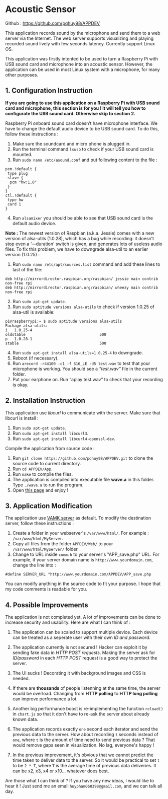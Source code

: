 # Acoustic Sensor

Github : https://github.com/pqhuy98/APPDEV

This application records sound by the microphone and send them to a web server via the Internet. The web server supports visualizing and playing recorded sound lively with few seconds latency. Currently support Linux OS.  
  
This application was firstly intented to be used to turn a Raspberry Pi with USB sound card and microphone into an acoustic sensor. However, the application can be used in most Linux system with a microphone, for many other purposes.

## 1. Configuration Instruction

**If you are going to use this application on a Raspberry Pi with USB sound card and microphone, this section is for you ! It will tell you how to configurate the USB sound card. Otherwise skip to section 2.**  
  
Raspberry Pi onboard sound card doesn’t have microphone interface. We have to change the default audio device to be USB sound card. To do this, follow these instructions :

  1. Make sure the soundcard and micro phone is plugged in.
  2. Run the terminal command `lsusb` to check if your USB sound card is mounted.
  3. Run `sudo nano /etc/asound.conf` and put following content to the file :
  ```
  pcm.!default {
   type plug
   slave {
    pcm "hw:1,0"
   }
  }
  ctl.!default {
   type hw
   card 1
  }
  ```
  4. Run `alsamixer` you should be able to see that USB sound card is the default audio device.

**Note :** The newest version of Raspbian (a.k.a. Jessie) comes with a new version of alsa-utils (1.0.28), which has a bug while recording: it doesn’t stop even a ‘—duration' switch is given, and generates lots of useless audio files. To fix this problem, we have to downgrade alsa-util to an earlier version (1.0.25) :

  1. Run `sudo nano /etc/apt/sources.list` command and add these lines to last of the file:
```
deb http://mirrordirector.raspbian.org/raspbian/ jessie main contrib non-free rpi
deb http://mirrordirector.raspbian.org/raspbian/ wheezy main contrib non-free rpi
```
  2. Run `sudo apt-get update`.
  3. Run `sudo aptitude versions alsa-utils` to check if version 1.0.25 of alsa-util is available:
```
pi@raspberrypi:~ $ sudo aptitude versions alsa-utils
Package alsa-utils:
i   1.0.25-4                                                     oldstable                                 500
p   1.0.28-1                                                     stable                                    500
```
  4. Run `sudo apt-get install alsa-utils=1.0.25-4` to downgrade.
  5. Reboot (if necessary).
  6. Run `arecord -r44100 -c1 -f S16_LE -d5 test.wav` to test that your microphone is working. You should see a _“test.wav”_ file in the current folder.
  7. Put your earphone on. Run “aplay test.wav” to check that your recording is okay.

## 2. Installation Instruction
This application use _libcurl_ to communicate with the server. Make sure that libcurl is install :

  1. Run `sudo apt-get update`.
  2. Run `sudo apt-get install libcurl3`.
  3. Run `sudo apt-get install libcurl4-openssl-dev`.
  
Compile the application from source code :

  1. Run `git clone https://github.com/pqhuy98/APPDEV.git` to clone the source code to current directory.  
  2. Run `cd APPDEV/App`.
  3. Run `make` to compile the files.
  4. The application is compiled into executable file **wave.a** in this folder. Type `./wave.a` to run the program.
  5. Open [this page](http://www.cc.puv.fi/~e1601124/APPDEV/) and enjoy !

## 3. Application Modification
The application use [VAMK server](http://www.cc.puv.fi/~e1601124/APPDEV/) as default. To modify the destination server, follow these instructions :  
  1. Create a folder in your webserver's `/var/www/html/`. For example : `/var/www/html/MyServer`.
  2. Copy all files from the folder `APPDEV/Web/` to your `/var/www/html/MyServer/` folder.
  3. Change to URL inside `comm.h` to your server's "APP_save.php" URL. For example, if your server domain name is `http://www.yourdomain.com`, change the line into :
```
#define SERVER_URL "http://www.yourdomain.com/APPDEV/APP_save.php
```
You can modify anything in the source code to fit your purpose. I hope that my code comments is readable for you.  
## 4. Possible Improvements
The application is not completed yet. A lot of improvements can be done to increase security and usability. Here are what I can think of :
  1. The application can be scaled to support multiple device. Each device can be treated as a seperate user with their own _ID and password_.
  
  2. The application currently is not secured ! Hacker can exploit it by sending fake data in _HTTP POST requests_. Making the server ask for _ID/password_ in each _HTTP POST_ request is a good way to protect the server.
  
  3. The UI sucks ! Decorating it with background images and CSS is needed.
  
  4. If there are **thousands** of people listenning at the same time, the server would be overload. Changing from **HTTP polling** to **HTTP long polling** can improve performance a lot. 
  
  5. Another big performance boost is re-implementing the function `reload()` in `chart.js` so that it don't have to re-ask the server about already known data.
  
  6. The application records exactly `one` second each iterator and send the previous data to the server. How about recording `t` seconds instead of `one`, where `t` is the amount of time need to send previous data ? That would remove gaps seen in visualization. No lag, everyone's happy !
  
  7. In the previous improvement, it's obvious that we cannot predict the time taken to deliver data to the server. So it would be practical to set `t` to be `2 * T`, where `T` is the average time of previous data deliveries. It can be x2, x3, x4 or x10... whatever does best.

Are those what I can think of ? If you have any new ideas, I would like to hear it ! Just send me an email `huypham060398@gmail.com`, and we can talk all day.
